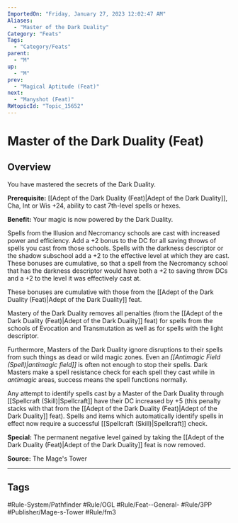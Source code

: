 ```yaml
---
ImportedOn: "Friday, January 27, 2023 12:02:47 AM"
Aliases:
  - "Master of the Dark Duality"
Category: "Feats"
Tags:
  - "Category/Feats"
parent:
  - "M"
up:
  - "M"
prev:
  - "Magical Aptitude (Feat)"
next:
  - "Manyshot (Feat)"
RWtopicId: "Topic_15652"
---
```

# Master of the Dark Duality (Feat)
## Overview
You have mastered the secrets of the Dark Duality.

**Prerequisite:** [[Adept of the Dark Duality (Feat)|Adept of the Dark Duality]], Cha, Int or Wis +24, ability to cast 7th-level spells or hexes.

**Benefit:** Your magic is now powered by the Dark Duality. 

Spells from the Illusion and Necromancy schools are cast with increased power and efficiency. Add a +2 bonus to the DC for all saving throws of spells you cast from those schools. Spells with the darkness descriptor or the shadow subschool add a +2 to the effective level at which they are cast. These bonuses are cumulative, so that a spell from the Necromancy school that has the darkness descriptor would have both a +2 to saving throw DCs and a +2 to the level it was effectively cast at.

These bonuses are cumulative with those from the [[Adept of the Dark Duality (Feat)|Adept of the Dark Duality]] feat.

Mastery of the Dark Duality removes all penalties (from the [[Adept of the Dark Duality (Feat)|Adept of the Dark Duality]] feat) for spells from the schools of Evocation and Transmutation as well as for spells with the light descriptor. 

Furthermore, Masters of the Dark Duality ignore disruptions to their spells from such things as dead or wild magic zones. Even an *[[Antimagic Field (Spell)|antimagic field]]* is often not enough to stop their spells. Dark Masters make a spell resistance check for each spell they cast while in *antimagic* areas, success means the spell functions normally.

Any attempt to identify spells cast by a Master of the Dark Duality through [[Spellcraft (Skill)|Spellcraft]] have their DC increased by +5 (this penalty stacks with that from the [[Adept of the Dark Duality (Feat)|Adept of the Dark Duality]] feat). Spells and items which automatically identify spells in effect now require a successful [[Spellcraft (Skill)|Spellcraft]] check.

**Special:** The permanent negative level gained by taking the [[Adept of the Dark Duality (Feat)|Adept of the Dark Duality]] feat is now removed.

**Source:** The Mage's Tower


---
## Tags
#Rule-System/Pathfinder #Rule/OGL #Rule/Feat--General- #Rule/3PP #Publisher/Mage-s-Tower #Rule/fm3

